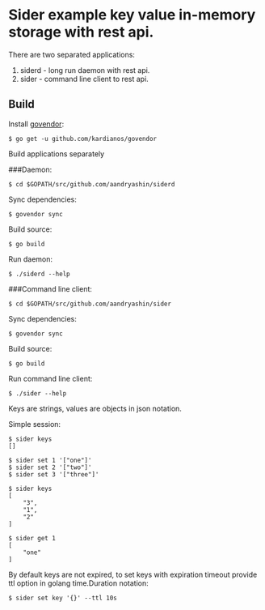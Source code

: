 # Sider example key value in-memory storage with rest api.

There are two separated applications:
1. siderd - long run daemon with rest api.
2. sider - command line client to rest api.

## Build

Install [govendor](https://github.com/kardianos/govendor):
```
$ go get -u github.com/kardianos/govendor
```

Build applications separately

###Daemon:
```
$ cd $GOPATH/src/github.com/aandryashin/siderd
```
Sync dependencies:
```
$ govendor sync
```
Build source:
```
$ go build
```
Run daemon:
```
$ ./siderd --help
```

###Command line client:
```
$ cd $GOPATH/src/github.com/aandryashin/sider
```
Sync dependencies:
```
$ govendor sync
```
Build source:
```
$ go build
```
Run command line client:
```
$ ./sider --help
```

Keys are strings, values are objects in json notation.

Simple session:
```
$ sider keys
[]

$ sider set 1 '["one"]'
$ sider set 2 '["two"]'
$ sider set 3 '["three"]'

$ sider keys
[
    "3",
    "1",
    "2"
]

$ sider get 1
[
    "one"
]
```

By default keys are not expired, to set keys with expiration timeout provide ttl option in golang time.Duration notation:
```
$ sider set key '{}' --ttl 10s
```
